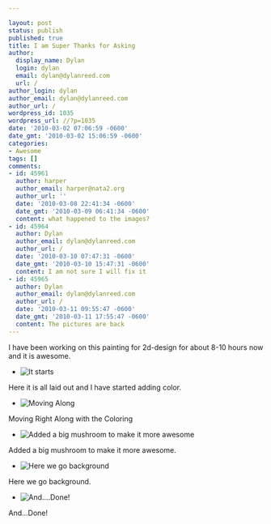 ```yaml
---

layout: post
status: publish
published: true
title: I am Super Thanks for Asking
author:
  display_name: Dylan
  login: dylan
  email: dylan@dylanreed.com
  url: /
author_login: dylan
author_email: dylan@dylanreed.com
author_url: /
wordpress_id: 1035
wordpress_url: //?p=1035
date: '2010-03-02 07:06:59 -0600'
date_gmt: '2010-03-02 15:06:59 -0600'
categories:
- Awesome
tags: []
comments:
- id: 45961
  author: harper
  author_email: harper@nata2.org
  author_url: ''
  date: '2010-03-08 22:41:34 -0600'
  date_gmt: '2010-03-09 06:41:34 -0600'
  content: what happened to the images?
- id: 45964
  author: Dylan
  author_email: dylan@dylanreed.com
  author_url: /
  date: '2010-03-10 07:47:31 -0600'
  date_gmt: '2010-03-10 15:47:31 -0600'
  content: I am not sure I will fix it
- id: 45965
  author: Dylan
  author_email: dylan@dylanreed.com
  author_url: /
  date: '2010-03-11 09:55:47 -0600'
  date_gmt: '2010-03-11 17:55:47 -0600'
  content: The pictures are back
---
```


I have been working on this painting for 2d-design for about 8-10 hours now and it is awesome.

  * ![][1]
  


   [1]: http://farm5.static.flickr.com/4019/4424617781_f6195b229f_b.jpg (It starts)

  
Here it is all laid out and I have started adding color.

  * ![][2]
  


   [2]: http://farm3.static.flickr.com/2751/4425384288_bd039ca62f_b.jpg (Moving Along)

  
Moving Right Along with the Coloring

  * ![][3]
  


   [3]: http://farm5.static.flickr.com/4052/4424618743_d779b4fbf3_b.jpg (Added a big mushroom to make it more awesome)

  
Added a big mushroom to make it more awesome.

  * ![][4]
  


   [4]: http://farm3.static.flickr.com/2682/4425385268_0c01ba2039_b.jpg (Here we go background)

  
Here we go background.

  * ![][5]
  


   [5]: http://farm3.static.flickr.com/2785/4424619417_c42649af5d_b.jpg (And....Done!)

  
And...Done!
